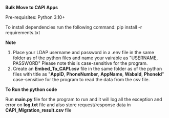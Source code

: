 **Bulk Move to CAPI Apps**

Pre-requisites:
Python 3.10+

To install dependencies run the following command: 
pip install -r requirements.txt

**Note**
1. Place your LDAP username and password in a .env file in the same folder as of the python files and name your vairable as  "USERNAME, PASSWORD" Please note this is case-sensitive for the program.
2. Create an **Embed_To_CAPI.csv** file in the same folder as of the python files with title as "**AppID**, **PhoneNumber**, **AppName**, **WabaId**, **PhoneId**" case-sensitive for the program to read the data from the csv file.

**To Run the python code**

Run **main.py** file for the program to run and it will log all the exception and error on **log.txt** file and also store request/response data in **CAPI_Migration_result.csv** file
